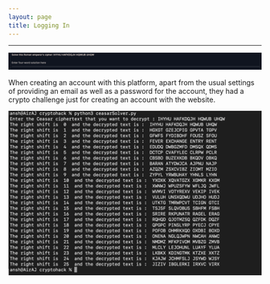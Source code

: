 ```yaml
---
layout: page
title: Logging In
---
```

<hr/>

![CryptoHack Image](/assets/img/exploitImages/cryptoHack/img1.png)

When creating an account with this platform, apart from the usual settings of providing an email as well as a password for the account, they had a crypto challenge just for creating an account with the website.

![CryptoHack Image](/assets/img/exploitImages/cryptoHack/img2.png)

